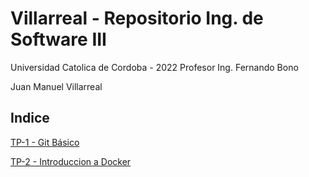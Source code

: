# Villarreal - Repositorio Ing. de Software III

Universidad Catolica de Cordoba - 2022
Profesor Ing. Fernando Bono

Juan Manuel Villarreal

## Indice

[TP-1 - Git Básico](/ejercicio-1)

[TP-2 - Introduccion a Docker](/ejercicio-2)